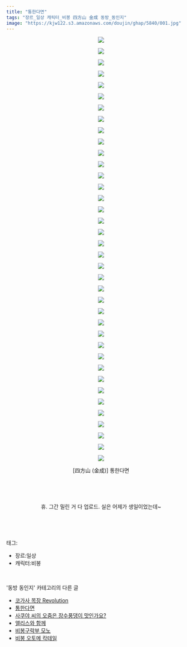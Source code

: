 ```yaml
---
title: "통한다면"
tags: "장르_일상 캐릭터_비봉 四方山 金成 동방_동인지"
image: "https://kjw122.s3.amazonaws.com/doujin/ghap/5840/001.jpg"
---
```

<div class="article">
<p style="text-align: center; clear: none; float: none;"><img src="{{ site.imgserver5 }}/ghap/5840/001.jpg"/></p>
<p style="text-align: center; clear: none; float: none;"><img src="{{ site.imgserver5 }}/ghap/5840/002.jpg"/></p>
<p style="text-align: center; clear: none; float: none;"><img src="{{ site.imgserver5 }}/ghap/5840/003.jpg"/></p>
<p style="text-align: center; clear: none; float: none;"><img src="{{ site.imgserver5 }}/ghap/5840/004.jpg"/></p>
<p style="text-align: center; clear: none; float: none;"><img src="{{ site.imgserver5 }}/ghap/5840/005.jpg"/></p>
<p style="text-align: center; clear: none; float: none;"><img src="{{ site.imgserver5 }}/ghap/5840/006.jpg"/></p>
<p style="text-align: center; clear: none; float: none;"><img src="{{ site.imgserver5 }}/ghap/5840/007.jpg"/></p>
<p style="text-align: center; clear: none; float: none;"><img src="{{ site.imgserver5 }}/ghap/5840/008.jpg"/></p>
<p style="text-align: center; clear: none; float: none;"><img src="{{ site.imgserver5 }}/ghap/5840/009.jpg"/></p>
<p style="text-align: center; clear: none; float: none;"><img src="{{ site.imgserver5 }}/ghap/5840/010.jpg"/></p>
<p style="text-align: center; clear: none; float: none;"><img src="{{ site.imgserver5 }}/ghap/5840/011.jpg"/></p>
<p style="text-align: center; clear: none; float: none;"><img src="{{ site.imgserver5 }}/ghap/5840/012.jpg"/></p>
<p style="text-align: center; clear: none; float: none;"><img src="{{ site.imgserver5 }}/ghap/5840/013.jpg"/></p>
<p style="text-align: center; clear: none; float: none;"><img src="{{ site.imgserver5 }}/ghap/5840/014.jpg"/></p>
<p style="text-align: center; clear: none; float: none;"><img src="{{ site.imgserver5 }}/ghap/5840/015.jpg"/></p>
<p style="text-align: center; clear: none; float: none;"><img src="{{ site.imgserver5 }}/ghap/5840/016.jpg"/></p>
<p style="text-align: center; clear: none; float: none;"><img src="{{ site.imgserver5 }}/ghap/5840/017.jpg"/></p>
<p style="text-align: center; clear: none; float: none;"><img src="{{ site.imgserver5 }}/ghap/5840/018.jpg"/></p>
<p style="text-align: center; clear: none; float: none;"><img src="{{ site.imgserver5 }}/ghap/5840/019.jpg"/></p>
<p style="text-align: center; clear: none; float: none;"><img src="{{ site.imgserver5 }}/ghap/5840/020.jpg"/></p>
<p style="text-align: center; clear: none; float: none;"><img src="{{ site.imgserver5 }}/ghap/5840/021.jpg"/></p>
<p style="text-align: center; clear: none; float: none;"><img src="{{ site.imgserver5 }}/ghap/5840/022.jpg"/></p>
<p style="text-align: center; clear: none; float: none;"><img src="{{ site.imgserver5 }}/ghap/5840/023.jpg"/></p>
<p style="text-align: center; clear: none; float: none;"><img src="{{ site.imgserver5 }}/ghap/5840/024.jpg"/></p>
<p style="text-align: center; clear: none; float: none;"><img src="{{ site.imgserver5 }}/ghap/5840/025.jpg"/></p>
<p style="text-align: center; clear: none; float: none;"><img src="{{ site.imgserver5 }}/ghap/5840/026.jpg"/></p>
<p style="text-align: center; clear: none; float: none;"><img src="{{ site.imgserver5 }}/ghap/5840/027.jpg"/></p>
<p style="text-align: center; clear: none; float: none;"><img src="{{ site.imgserver5 }}/ghap/5840/028.jpg"/></p>
<p style="text-align: center; clear: none; float: none;"><img src="{{ site.imgserver5 }}/ghap/5840/029.jpg"/></p>
<p style="text-align: center; clear: none; float: none;"><img src="{{ site.imgserver5 }}/ghap/5840/030.jpg"/></p>
<p style="text-align: center; clear: none; float: none;"><img src="{{ site.imgserver5 }}/ghap/5840/031.jpg"/></p>
<p style="text-align: center; clear: none; float: none;"><img src="{{ site.imgserver5 }}/ghap/5840/032.jpg"/></p>
<p style="text-align: center; clear: none; float: none;"><img src="{{ site.imgserver5 }}/ghap/5840/033.jpg"/></p>
<p style="text-align: center; clear: none; float: none;"><img src="{{ site.imgserver5 }}/ghap/5840/034.jpg"/></p>
<p style="text-align: center; clear: none; float: none;"><img src="{{ site.imgserver5 }}/ghap/5840/035.jpg"/></p>
<p style="text-align: center; clear: none; float: none;"><img src="{{ site.imgserver5 }}/ghap/5840/036.jpg"/></p>
<p style="text-align: center; clear: none; float: none;"><img src="{{ site.imgserver5 }}/ghap/5840/037.jpg"/></p>
<p style="text-align: center; clear: none; float: none;"><img src="{{ site.imgserver5 }}/ghap/5840/038.jpg"/></p>
<p style="text-align: center; clear: none; float: none;"> [四方山 (金成)] 통한다면</p>
<p style="text-align: center; clear: none; float: none;"><br/></p>
<p style="text-align: center; clear: none; float: none;"><br/></p>
<p style="text-align: center; clear: none; float: none;">휴. 그간 밀린 거 다 업로드. 실은 어제가 생일이었는데~</p>
<p><br/></p>
</div><br/>
<div class="tagTrail">
<p>태그: </p>
<ul>
<li>장르:일상</li>
<li>캐릭터:비봉</li>
</ul>
</div><br/>
<div class="another">
<p>'동방 동인지' 카테고리의 다른 글</p>
<ul>
<li><a href="/ghap_5843">코가사 목장 Revolution</a></li>
<li><a href="/ghap_5840">통한다면</a></li>
<li><a href="/ghap_5789">사쿠야 씨의 오줌은 장수풍댕이 맛인가요?</a></li>
<li><a href="/ghap_5772">앨리스와 함께</a></li>
<li><a href="/ghap_5737">비봉구락부 모노</a></li>
<li><a href="/ghap_5736">비봉 오토메 칵테일</a></li>
</ul>
</div><br/>

